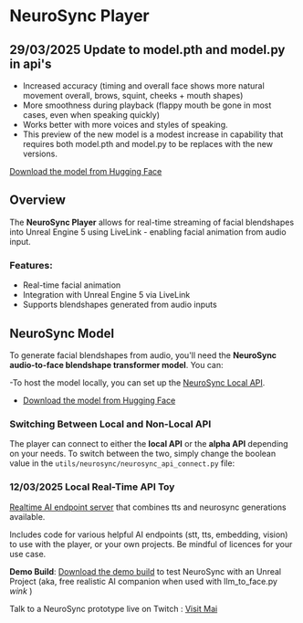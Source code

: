 # NeuroSync Player

## 29/03/2025 Update to model.pth and model.py in api's

- Increased accuracy (timing and overall face shows more natural movement overall, brows, squint, cheeks + mouth shapes)
- More smoothness during playback (flappy mouth be gone in most cases, even when speaking quickly)
- Works better with more voices and styles of speaking.
- This preview of the new model is a modest increase in capability that requires both model.pth and model.py to be replaces with the new versions.

[Download the model from Hugging Face](https://huggingface.co/AnimaVR/NEUROSYNC_Audio_To_Face_Blendshape)

## Overview

The **NeuroSync Player** allows for real-time streaming of facial blendshapes into Unreal Engine 5 using LiveLink - enabling facial animation from audio input.

### Features:
- Real-time facial animation
- Integration with Unreal Engine 5 via LiveLink
- Supports blendshapes generated from audio inputs

## NeuroSync Model

To generate facial blendshapes from audio, you'll need the **NeuroSync audio-to-face blendshape transformer model**. You can:

-To host the model locally, you can set up the [NeuroSync Local API](https://github.com/AnimaVR/NeuroSync_Local_API).
- [Download the model from Hugging Face](https://huggingface.co/AnimaVR/NEUROSYNC_Audio_To_Face_Blendshape)

### Switching Between Local and Non-Local API

The player can connect to either the **local API** or the **alpha API** depending on your needs. To switch between the two, simply change the boolean value in the `utils/neurosync/neurosync_api_connect.py` file:

### **12/03/2025 Local Real-Time API Toy**

[Realtime AI endpoint server](https://github.com/AnimaVR/NeuroSync_Real-Time_API) that combines tts and neurosync generations available.

Includes code for various helpful AI endpoints (stt, tts, embedding, vision) to use with the player, or your own projects. Be mindful of licences for your use case.

**Demo Build**: [Download the demo build](https://drive.google.com/drive/folders/1q-CYauPqyWfvs8NamW4QuC1H1r02RYMQ?usp=sharing) to test NeuroSync with an Unreal Project (aka, free realistic AI companion when used with llm_to_face.py *wink* )

Talk to a NeuroSync prototype live on Twitch : [Visit Mai](https://www.twitch.tv/mai_anima_ai)

